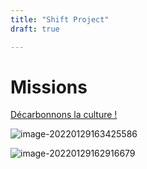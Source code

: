 ```yaml
---
title: "Shift Project"
draft: true

---
```




# Missions



[Décarbonnons la culture !](https://theshiftproject.org/wp-content/uploads/2021/11/TSP_CULTURE_Synthese-full.pdf)



![image-20220129163425586](https://raw.githubusercontent.com/lebrunthibault/images_bucket/master/img/image-20220129163425586.png)



![image-20220129162916679](https://raw.githubusercontent.com/lebrunthibault/images_bucket/master/img/image-20220129162916679.png)